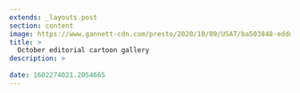 ```yaml
--- 
extends: _layouts.post 
section: content 
image: https://www.gannett-cdn.com/presto/2020/10/09/USAT/ba503848-eddd-42ff-bc21-a000d2dbe96f-100820ThompsonCOVIDWeb.jpg?crop=1249%2C703%2Cx0%2Cy0&width=1200 
title: > 
  October editorial cartoon gallery 
description: > 
   
date: 1602274021.2054665 
--- 
```

